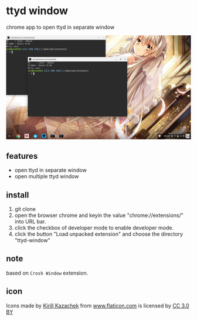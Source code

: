# ttyd window

chrome app to open ttyd in separate window

![screenshot](https://raw.githubusercontent.com/if1live/ttyd-window/master/document/multi-instance.png)

## features

* open ttyd in separate window
* open multiple ttyd window

## install

1. git clone
2. open the browser chrome and keyin the value "chrome://extensions/" into URL bar.
3. click the checkbox of developer mode to enable developer mode.
4. click the button "Load unpacked extension" and choose the directory "ttyd-window"

## note
based on `Crosh Window` extension.

## icon

<div>
Icons made by <a href="https://www.flaticon.com/authors/kirill-kazachek" title="Kirill Kazachek">Kirill Kazachek</a> 
from <a href="https://www.flaticon.com/" title="Flaticon">www.flaticon.com</a> 
is licensed by <a href="http://creativecommons.org/licenses/by/3.0/" title="Creative Commons BY 3.0" target="_blank">CC 3.0 BY</a>
</div>

